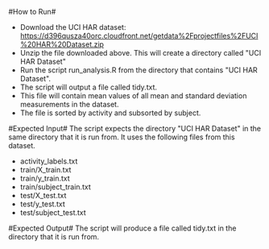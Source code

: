 #How to Run#
* Download the UCI HAR dataset:
https://d396qusza40orc.cloudfront.net/getdata%2Fprojectfiles%2FUCI%20HAR%20Dataset.zip
* Unzip the file downloaded above. This will create a directory called "UCI HAR Dataset"
* Run the script run_analysis.R from the directory that contains "UCI HAR Dataset".
* The script will output a file called tidy.txt.
* This file will contain mean values of all mean and standard deviation measurements in the dataset.
* The file is sorted by activity and subsorted by subject.

#Expected Input#
The script expects the directory "UCI HAR Dataset" in the same directory that it is run from.
It uses the following files from this dataset.

* activity_labels.txt
* train/X_train.txt
* train/y_train.txt
* train/subject_train.txt
* test/X_test.txt
* test/y_test.txt
* test/subject_test.txt

#Expected Output#
The script will produce a file called tidy.txt in the directory that it is run from.
